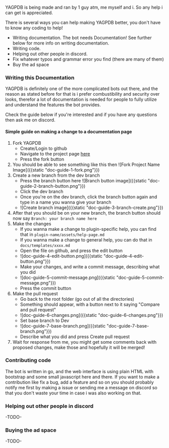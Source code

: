 YAGPDB is being made and ran by 1 guy atm, me myself and i. So any help i can get is appreciated.

There is several ways you can help making YAGPDB better, you don't have to know any coding to help!

 - Writing documentation. The bot needs Documentation! See further below for more info on writing documentation.
 - Writing code.
 - Helping out other people in discord.
 - Fix whatever typos and grammar error you find (there are many of them)
 - Buy the ad space

### Writing this Documentation

YAGPDB is definitely one of the more complicated bots out there, and the reason as stated before for that is i prefer combustibility and security over looks, therefor a lot of documentation is needed for people to fully utilize and understand the features the bot provides.

Check the guide below if you're interested and if you have any questions then ask me on discord.

#### Simple guide on making a change to a documentation page

 1. Fork YAGPDB
    - Create/Login to github
    - Navigate to the project page [here](https://github.com/jonas747/yagpdb)
    - Press the fork button
 2. You should be able to see something like this then ![Fork Project Name Image]({{static "doc-guide-1-fork.png"}})
 3. Create a new branch from the dev branch
    - Press the branch button here ![Branch button image]({{static "doc-guide-2-branch-button.png"}})
    - Click the dev branch
    - Once you're on the dev branch, click the branch button again and type in a name you wanna give your branch
    - ![Create branch image]({{static "doc-guide-3-branch-create.png"}})
 4. After that you should be on your new branch, the branch button should now say `Branch: your branch name here`
 5. Make the changes
    - If you wanna make a change to plugin-specific help, you can find that in `plugin-name/assets/help-page.md`
    - If you wanna make a change to general help, you can do that in `docs/templates/xxxx.md`
    - Open the file on github, and press the edit button 
    - ![doc-guide-4-edit-button.png]({{static "doc-guide-4-edit-button.png"}})
    - Make your changes, and write a commit message, describing what you did 
    - ![doc-guide-5-commit-message.png]({{static "doc-guide-5-commit-message.png"}})
    - Press the commit button
 6. Make the pull request
    - Go back to the root folder (go out of all the directories)
    - Something should appear, with a button next to it saying "Compare and pull request"
    - ![doc-guide-6-changes.png]({{static "doc-guide-6-changes.png"}})
    - Set base branch to Dev
    - ![doc-guide-7-base-branch.png]({{static "doc-guide-7-base-branch.png"}})
    - Describe what you did and press Create pull request
 7. Wait for response from me, you might get some comments back with proposed changes, make those and hopefully it will be merged!


### Contributing code

The bot is written in go, and the web interface is using plain HTML with bootstrap and some small javascript here and there. If you want to make a contribution like fix a bug, add a feature and so on you should probably notify me first by making a issue or sending me a message on discord so that you don't waste your time in case i was also working on that.

### Helping out other people in discord

-TODO-

### Buying the ad space

-TODO-
